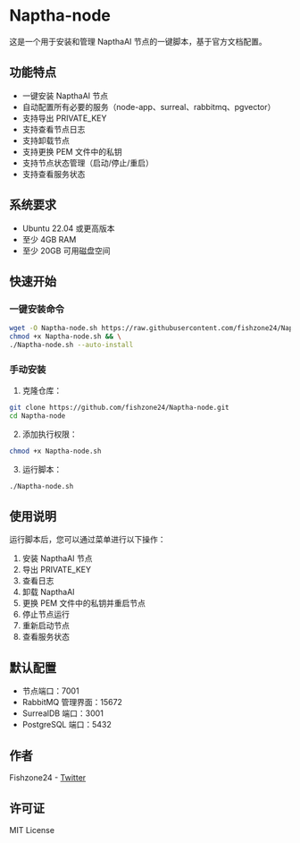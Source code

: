 # Naptha-node

这是一个用于安装和管理 NapthaAI 节点的一键脚本，基于官方文档配置。

## 功能特点

- 一键安装 NapthaAI 节点
- 自动配置所有必要的服务（node-app、surreal、rabbitmq、pgvector）
- 支持导出 PRIVATE_KEY
- 支持查看节点日志
- 支持卸载节点
- 支持更换 PEM 文件中的私钥
- 支持节点状态管理（启动/停止/重启）
- 支持查看服务状态

## 系统要求

- Ubuntu 22.04 或更高版本
- 至少 4GB RAM
- 至少 20GB 可用磁盘空间

## 快速开始

### 一键安装命令

```bash
wget -O Naptha-node.sh https://raw.githubusercontent.com/fishzone24/Naptha-node/master/Naptha-node.sh && \
chmod +x Naptha-node.sh && \
./Naptha-node.sh --auto-install
```

### 手动安装

1. 克隆仓库：
```bash
git clone https://github.com/fishzone24/Naptha-node.git
cd Naptha-node
```

2. 添加执行权限：
```bash
chmod +x Naptha-node.sh
```

3. 运行脚本：
```bash
./Naptha-node.sh
```

## 使用说明

运行脚本后，您可以通过菜单进行以下操作：

1. 安装 NapthaAI 节点
2. 导出 PRIVATE_KEY
3. 查看日志
4. 卸载 NapthaAI
5. 更换 PEM 文件中的私钥并重启节点
6. 停止节点运行
7. 重新启动节点
8. 查看服务状态

## 默认配置

- 节点端口：7001
- RabbitMQ 管理界面：15672
- SurrealDB 端口：3001
- PostgreSQL 端口：5432

## 作者

Fishzone24 - [Twitter](https://x.com/fishzone24)

## 许可证

MIT License